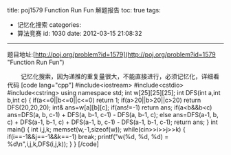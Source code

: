 title: poj1579 Function Run Fun 解题报告
toc: true
tags:
  - 记忆化搜索
categories:
  - 算法竞赛
id: 1030
date: 2012-03-15 21:08:32
---

题目地址:[http://poj.org/problem?id=1579](http://poj.org/problem?id=1579 "Function Run Fun")

&nbsp;&nbsp;&nbsp;&nbsp;&nbsp;&nbsp;&nbsp;&nbsp;记忆化搜索，因为递推的重复量很大，不能直接进行，必须记忆化，详细看代码
[code lang="cpp"]
#include&lt;iostream&gt;
#include&lt;cstdio&gt;
#include&lt;cstring&gt;
using namespace std;
int w[25][25][25];
int DFS(int a,int b,int c)
{
	if(a&lt;=0||b&lt;=0||c&lt;=0)
		return 1;
	if(a&gt;20||b&gt;20||c&gt;20)
		return DFS(20,20,20);
	int&amp; ans=w[a][b][c];
	if(ans!=-1)
		return ans;
	if(a&lt;b&amp;&amp;b&lt;c)
		ans=DFS(a, b, c-1) + DFS(a, b-1, c-1) - DFS(a, b-1, c);
	else
		ans=DFS(a-1, b, c) + DFS(a-1, b-1, c) + DFS(a-1, b, c-1) - DFS(a-1, b-1, c-1);
	return ans;
}
int main()
{
	int i,j,k;
	memset(w,-1,sizeof(w));
	while(cin&gt;&gt;i&gt;&gt;j&gt;&gt;k)
	{
		if(i==-1&amp;&amp;j==-1&amp;&amp;k==-1)
			break;
		printf(&quot;w(%d, %d, %d) = %d\n&quot;,i,j,k,DFS(i,j,k));
	}
}
[/code]